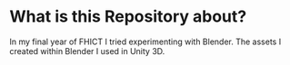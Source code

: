 # What is this Repository about?

In my final year of FHICT I tried experimenting with Blender. The assets I created within Blender I used in Unity 3D.
